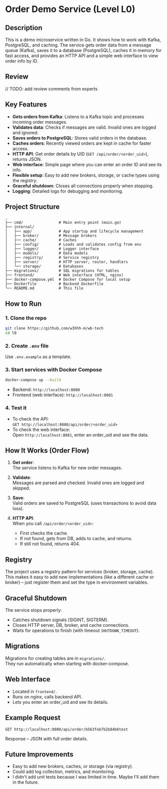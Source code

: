 # Order Demo Service (Level L0)

## Description

This is a demo microservice written in Go. It shows how to work with Kafka, PostgreSQL, and caching. The service gets order data from a message queue (Kafka), saves it to a database (PostgreSQL), caches it in memory for fast access, and provides an HTTP API and a simple web interface to view order info by ID.

## Review

// TODO: add review comments from experts

## Key Features

- **Gets orders from Kafka**: Listens to a Kafka topic and processes incoming order messages.
- **Validates data**: Checks if messages are valid. Invalid ones are logged and ignored.
- **Saves orders to PostgreSQL**: Stores valid orders in the database.
- **Caches orders**: Recently viewed orders are kept in cache for faster access.
- **HTTP API**: Get order details by UID (`GET /api/order/<order_uid>`), returns JSON.
- **Web interface**: Simple page where you can enter an order ID and see its info.
- **Flexible setup**: Easy to add new brokers, storage, or cache types using the registry.
- **Graceful shutdown**: Closes all connections properly when stopping.
- **Logging**: Detailed logs for debugging and monitoring.

## Project Structure

```
.
├── cmd/                # Main entry point (main.go)
├── internal/
│   ├── app/            # App startup and lifecycle management
│   ├── broker/         # Message brokers
│   ├── cache/          # Caches
│   ├── config/         # Loads and validates config from env
│   ├── logger/         # Logger interface
│   ├── models/         # Data models
│   ├── registry/       # Service registry
│   ├── server/         # HTTP server, router, handlers
│   └── storage/        # Databases
├── migrations/         # SQL migrations for tables
├── frontend/           # Web interface (HTML, nginx)
├── docker-compose.yml  # Docker Compose for local setup
├── Dockerfile          # Backend Dockerfile
└── README.md           # This file
```

## How to Run

### 1. Clone the repo

```sh
git clone https://github.com/w3hhh-m/wb-tech
cd l0
```

### 2. Create `.env` file

Use `.env.example` as a template.

### 3. Start services with Docker Compose

```sh
docker-compose up --build
```

- Backend: `http://localhost:8080`
- Frontend (web interface): `http://localhost:8081`

### 4. Test it

- To check the API:  
  `GET http://localhost:8080/api/order/<order_uid>`
- To check the web interface:  
  Open `http://localhost:8081`, enter an order_uid and see the data.

## How It Works (Order Flow)

1. **Get order**:  
   The service listens to Kafka for new order messages.

2. **Validate**:  
   Messages are parsed and checked. Invalid ones are logged and skipped.

3. **Save**:  
   Valid orders are saved to PostgreSQL (uses transactions to avoid data loss).

4. **HTTP API**:  
   When you call `/api/order/<order_uid>`:
    - First checks the cache.
    - If not found, gets from DB, adds to cache, and returns.
    - If still not found, returns 404.

## Registry

The project uses a registry pattern for services (broker, storage, cache). This makes it easy to add new implementations (like a different cache or broker) – just register them and set the type in environment variables.

## Graceful Shutdown

The service stops properly:
- Catches shutdown signals (SIGINT, SIGTERM).
- Closes HTTP server, DB, broker, and cache connections.
- Waits for operations to finish (with timeout `SHUTDOWN_TIMEOUT`).

## Migrations

Migrations for creating tables are in `migrations/`.  
They run automatically when starting with docker-compose.

## Web Interface

- Located in `frontend/`.
- Runs on nginx, calls backend API.
- Lets you enter an order_uid and see its details.

## Example Request

```
GET http://localhost:8080/api/order/b563feb7b2b84b6test
```

Response – JSON with full order details.

## Future Improvements

- Easy to add new brokers, caches, or storage (via registry).
- Could add log collection, metrics, and monitoring.
- I didn't add unit tests because I was limited in time. Maybe I'll add them in the future.